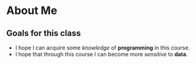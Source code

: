 # About Me
## Goals for this class
- I hope I can acquire some *knowledge* of **programming** in this course.
- I hope that through this course I can become more *sensitive* to **data**.

